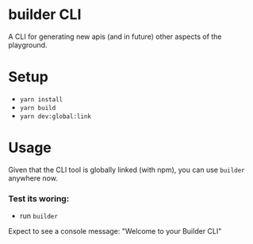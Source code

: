 # builder CLI
A CLI for generating new apis (and in future) other aspects of the playground.

# Setup
- `yarn install`
- `yarn build`
- `yarn dev:global:link`

# Usage
Given that the CLI tool is globally linked (with npm), you can use `builder` anywhere now.

### Test its woring:
- run `builder`

Expect to see a console message:
"Welcome to your Builder CLI"